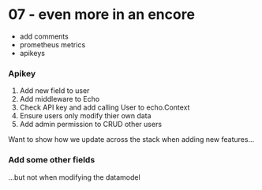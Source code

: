 # 07 - even more in an encore

- add comments
- prometheus metrics
- apikeys


### Apikey

1. Add new field to user
1. Add middleware to Echo
1. Check API key and add calling User to echo.Context
1. Ensure users only modify thier own data
1. Add admin permission to CRUD other users

Want to show how we update across the stack
when adding new features...

### Add some other fields

...but not when modifying the datamodel

